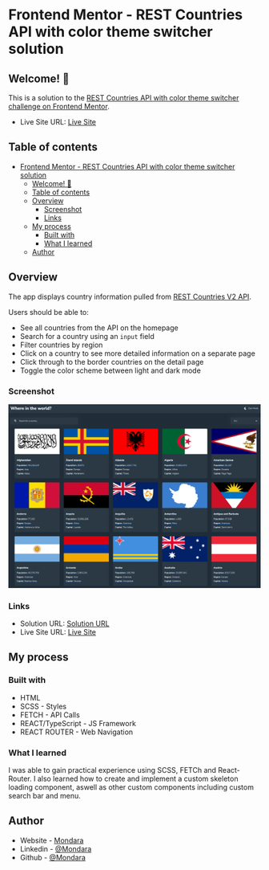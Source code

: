 # Frontend Mentor - REST Countries API with color theme switcher solution

## Welcome! 👋

This is a solution to the [REST Countries API with color theme switcher challenge on Frontend Mentor](https://www.frontendmentor.io/challenges/rest-countries-api-with-color-theme-switcher-5cacc469fec04111f7b848ca). 
- Live Site URL: [Live Site](https://rest-contries-mt.netlify.app/)

## Table of contents

- [Frontend Mentor - REST Countries API with color theme switcher solution](#frontend-mentor---rest-countries-api-with-color-theme-switcher-solution)
  - [Welcome! 👋](#welcome-)
  - [Table of contents](#table-of-contents)
  - [Overview](#overview)
    - [Screenshot](#screenshot)
    - [Links](#links)
  - [My process](#my-process)
    - [Built with](#built-with)
    - [What I learned](#what-i-learned)
  - [Author](#author)

## Overview

The app displays country information pulled from [REST Countries V2 API](https://restcountries.com/#api-endpoints-v2).

Users should be able to:

- See all countries from the API on the homepage
- Search for a country using an `input` field
- Filter countries by region
- Click on a country to see more detailed information on a separate page
- Click through to the border countries on the detail page
- Toggle the color scheme between light and dark mode

### Screenshot

![](./design/live/desktop_homepage_dark.png)

### Links

- Solution URL: [Solution URL](https://www.frontendmentor.io/solutions/rest-countries-FnS9dVJMT)
- Live Site URL: [Live Site](https://rest-contries-mt.netlify.app/)

## My process

### Built with

- HTML
- SCSS - Styles
- FETCH - API Calls
- REACT/TypeScript - JS Framework
- REACT ROUTER - Web Navigation

### What I learned
I was able to gain practical experience using SCSS, FETCh and React-Router.
I also learned how to create and implement a custom skeleton loading component, aswell as other custom components including custom search bar and menu.

## Author

- Website - [Mondara](https://mondarathotage.com/)
- Linkedin - [@Mondara](https://www.linkedin.com/in/mondara-thotage/)
- Github - [@Mondara](https://github.com/Mondara)

